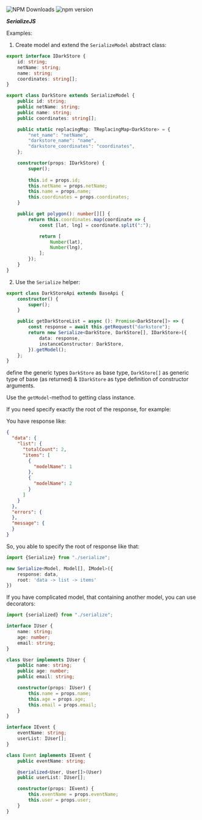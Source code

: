 ![NPM Downloads](https://img.shields.io/npm/dw/@elexpr/serializejs)
![npm version](https://badge.fury.io/js/@elexpr%2Fserializejs.svg)

***SerializeJS***

Examples:

1. Create model and extend the `SerializeModel` abstract class:

```typescript
export interface IDarkStore {
	id: string;
	netName: string;
	name: string;
	coordinates: string[];
}

export class DarkStore extends SerializeModel {
	public id: string;
	public netName: string;
	public name: string;
	public coordinates: string[];

	public static replacingMap: TReplacingMap<DarkStore> = {
		"net_name": "netName",
		"darkstore_name": "name",
		"darkstore_coordinates": "coordinates",
	};

	constructor(props: IDarkStore) {
		super();
        
		this.id = props.id;
		this.netName = props.netName;
		this.name = props.name;
		this.coordinates = props.coordinates;
	}

	public get polygon(): number[][] {
		return this.coordinates.map(coordinate => {
			const [lat, lng] = coordinate.split(":");

			return [
				Number(lat),
				Number(lng),
			];
		});
	}
}
```

2. Use the `Serialize` helper:
```typescript
export class DarkStoreApi extends BaseApi {
	constructor() {
		super();
	}

	public getDarkStoreList = async (): Promise<DarkStore[]> => {
		const response = await this.getRequest("darkstore");
		return new Serialize<DarkStore, DarkStore[], IDarkStore>({
			data: response,
			instanceConstructor: DarkStore,
		}).getModel();
	};
}
```

define the generic types `DarkStore` as base type, `DarkStore[]` as generic type of base (as returned) & `IDarkStore` as type definition of constructor arguments.

Use the `getModel`-method to getting class instance.


If you need specify exactly the root of the response, for example:

You have response like:

```json
{
  "data": {
    "list": {
      "totalCount": 2,
      "items": [
        {
          "modelName": 1
        },
        {
          "modelName": 2
        }
      ]
    }
  },
  "errors": {
  },
  "message": {
  }
}
```

So, you able to specify the root of response like that:

```typescript
import {Serialize} from "./serialize";

new Serialize<Model, Model[], IModel>({
    response: data,
    root: 'data -> list -> items'
})
```

If you have complicated model, that containing another model, you can use decorators:

```typescript
import {serialized} from "./serialize";

interface IUser {
    name: string;
    age: number;
    email: string;
}

class User implements IUser {
    public name: string;
    public age: number;
    public email: string;

    constructor(props: IUser) {
        this.name = props.name;
        this.age = props.age;
        this.email = props.email;
    }
}

interface IEvent {
    eventName: string;
    userList: IUser[];
}

class Event implements IEvent {
    public eventName: string;

    @serialized<User, User[]>(User)
    public userList: IUser[];

    constructor(props: IEvent) {
        this.eventName = props.eventName;
        this.user = props.user;
    }
}
```